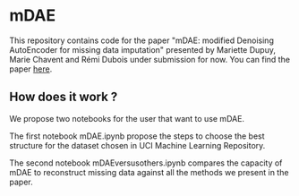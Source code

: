 # mDAE

This repository contains code for the paper "mDAE: modified Denoising AutoEncoder for missing data imputation" presented by Mariette Dupuy, Marie Chavent and Rémi Dubois under submission for now. You can find the paper [here](https://arxiv.org/abs/2411.12847). 

## How does it work ? 

We propose two notebooks for the user that want to use mDAE. 

The first notebook mDAE.ipynb propose the steps to choose the best structure for the dataset chosen in UCI Machine Learning Repository. 

The second notebook mDAEversusothers.ipynb compares the capacity of mDAE to reconstruct missing data against all the methods we present in the paper. 



